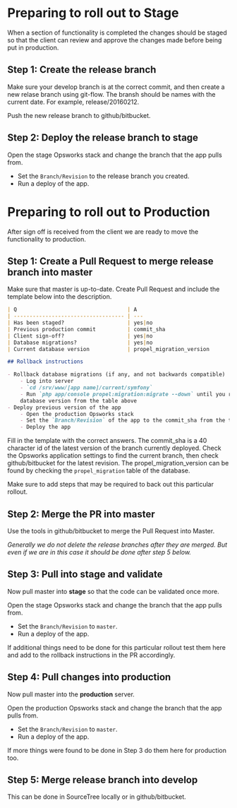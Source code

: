 # Preparing to roll out to Stage

When a section of functionality is completed the changes should be staged so that the client
can review and approve the changes made before being put in production.

## Step 1: Create the release branch

Make sure your develop branch is at the correct commit, and then create a new relase branch using
git-flow.  The bransh should be names with the current date. For example, release/20160212.

Push the new release branch to github/bitbucket.

## Step 2: Deploy the release branch to stage

Open the stage Opsworks stack and change the branch that the app pulls from.
- Set the `Branch/Revision` to the release branch you created.
- Run a deploy of the app.


# Preparing to roll out to Production

After sign off is received from the client we are ready to move the functionality
to production.

## Step 1: Create a Pull Request to merge release branch into master

Make sure that master is up-to-date.  Create Pull Request and include the template
below into the description.

```md
| Q                                   | A
| ----------------------------------- | ---
| Has been staged?                    | yes|no
| Previous production commit          | commit_sha
| Client sign-off?                    | yes|no
| Database migrations?                | yes|no
| Current database version            | propel_migration_version

## Rollback instructions

- Rollback database migrations (if any, and not backwards compatible)
    - Log into server
    - `cd /srv/www/[app name]/current/symfony`
    - Run `php app/console propel:migration:migrate --down` until you reach the
    database version from the table above
- Deploy previous version of the app
    - Open the production Opsworks stack
    - Set the `Branch/Revision` of the app to the commit_sha from the table above.
    - Deploy the app

```

Fill in the template with the correct answers.
The commit_sha is a 40 character id of the latest version of the branch currently
deployed. Check the Opsworks application settings to find the current branch, then
check github/bitbucket for the latest revision.
The propel_migration_version can be found by checking the `propel_migration` table
of the database.

Make sure to add steps that may be required to back out this particular rollout.

## Step 2: Merge the PR into master

Use the tools in github/bitbucket to merge the Pull Request into Master.

*Generally we do not delete the release branches after they are merged. But even
if we are in this case it should be done after step 5 below.*

## Step 3: Pull into stage and validate

Now pull master into **stage** so that the code can be validated once more.

Open the stage Opsworks stack and change the branch that the app pulls from.
- Set the `Branch/Revision` to `master`.
- Run a deploy of the app.

If additional things need to be done for this particular rollout test them here and
add to the rollback instructions in the PR accordingly.

## Step 4: Pull changes into production

Now pull master into the **production** server.

Open the production Opsworks stack and change the branch that the app pulls from.
- Set the `Branch/Revision` to `master`.
- Run a deploy of the app.

If more things were found to be done in Step 3 do them here for production too.

## Step 5: Merge release branch into develop

This can be done in SourceTree locally or in github/bitbucket.
